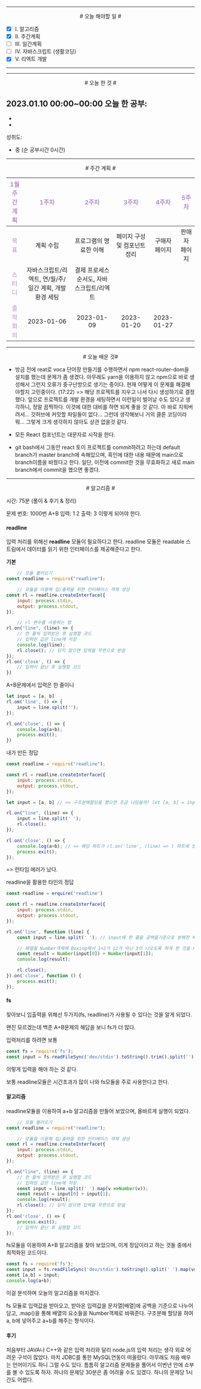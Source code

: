 

----

<div align='center'>
# 오늘 해야할 일 #
</div>

- [x]  Ⅰ. 알고리즘
- [x]  Ⅱ. 주간계획
- [ ]  Ⅲ. 일간계획
- [ ]  Ⅳ. 자바스크립트 (생활코딩)
- [x]  Ⅴ. 리엑트 개발

----

----

<div align="center"># 오늘 한 것 #</div>

2023.01.10 00:00~00:00 
오늘 한 공부: 
- 
- 
- 

성취도: 
- 중 (순 공부시간 0시간)

----

<div align="center"># 주간 계획 #</div>

|<span style="color:#b28ecc">1월 주간계획</span>|<span style="color:#b28ecc">1주차</span>|<span style="color:#b28ecc">2주차</span>|<span style="color:#b28ecc">3주차</span>|<span style="color:#b28ecc">4주차</span>|<span style="color:#b28ecc">5주차</span>|
|:------:|:---:|:---:|:---:|:---:|:---:|
|<span style="color:#b28ecc">목표</span>| 계획 수립 | 프로그램의 명료한 이해 | 페이지 구성 및 컴포넌트 정리 | 구매자 페이지 | 판매자 페이지 |
|<span style="color:#b28ecc">스터디</span>| 자바스크립트/리엑트, 연/월/주/일간 계획, 개발환경 세팅 | 결제 프로세스 순서도, 자바스크립트/리엑트 |  |  |  |
|<span style="color:#b28ecc">졸작회의</span>| 2023-01-06 | 2023-01-09 | 2023-01-20 | 2023-01-27 |


----

<div align="center"># 오늘 배운 것#</div>

- 방금 전에 reat로 voca 단어장 만들기를 수행하면서 npm react-router-dom을 설치를 했는데
  문제가 좀 생겼다.
  아무래도 yarn을 이용하지 않고 npm으로 바로 생성해서 그런지
  오류가 중구난방으로 생기는 중이다.
  현재 어떻게 이 문제를 해결해야할지 고민중이다. (17:22)
  => 해당 프로젝트를 지우고 나서 다시 생성하기로 결정했다.
  앞으로 프로젝트를 개발 환경을 세팅하면서 이런일이 벌어날 수도 있다고 생각하니, 정말 끔찍하다.
  이것에 대한 대비를 하면 되게 좋을 것 같다.
  아 바로 지워버려서... 깃허브에 커밋할 파일들이 없다... 그런데 생각해보니 거의 클론 코딩이라 뭐... 그렇게 크게 생각하지 않아도 상관 없을것 같다.
  
- 모든 React 컴포넌트는 대문자로 시작을 한다.

- git bash에서 그동안 react 토이 프로젝트를 commit하려고 하는데 
  default branch가 master branch에 속해있으며, 흑인에 대한 내용 때문에 main으로 branch이름을 바꿨다고 한다.
  일단, 이전에 commit한 것을 무효화하고 새로 main branch에서 commit을 했으면 좋겠다.

----

<div align="center"># 알고리즘 #</div>

시간: 75분 (풀이 & 후기 & 정리)

문제 번호: 1000번
A+B
입력: 1 2
출력: 3
이렇게 되어야 한다.

#### readline

입력 처리를 위해선 **readline** 모듈이 필요하다고 한다.
readline 모듈은 readable 스트림에서 데이터를 읽기 위한 인터페이스를 제공해준다고 한다.

**기본**
```js
	// 모듈 불러오기
const readline = require("readline");

	// 모듈을 이용해 입/출력을 위한 인터페이스 객체 생성
const rl = readline.createInterface({
	input: process.stdin,
	output: process.stdout,
});

	// rl 변수를 사용하는 법
rl.on("line", (line) => {
	// 한 줄씩 입력받은 후 실행할 코드
	// 입력된 값은 line에 저장
	console.log(line);
	rl.close(); // 닫지 않으면 입력을 무한으로 받음
});
rl.on('close', () => {
	// 입력이 끝난 후 실행할 코드
})

```

A+B문제에서 입력은 한 줄이니
```js
let input = [a, b]
rl.om('line', () => {
	input = line.split('');
});

rl.on('close', () => {
	console.log(a+b);
	process.exit();
})
```

내가 만든 정답
```js
const readline = require("readline");

const rl = readline.createInterface({
	input: process.stdin,
	output: process.stdout,
});

let input = [a, b] // <= 구조분해할당을 했으면 조금 나았을까? let [a, b] = input

rl.on("line", (line) => {
	input = line.split(' ');
	rl.close(); 
});

rl.on('close', () => {
    console.log(a+b); // <= 해당 파트가 rl.on('line', (line) => ) 파트에 있어야 한다.
    process.exit();
});
```
=> 런타임 에러가 났다.

readline을 활용한 타인의 정답
```js
const readline = erquire('readline')

const rl = readline.createInterface({
    input: process.stdin,
    output: process.stdout,
});

rl.on('line', function (line) {
    const input = line.split(' '); // input에 한 줄을 공백을기준으로 분해한 배열이다.

	// 배열을 Number객체에 Boxing해서 1+2가 12가 아닌 3이 나오도록 하게 한 것을 result변수에 저장
    const result = Number(input[0]) + Number(input[1]); 
    console.log(result);

    rl.close();
}).on('close', function () {
    process.exit();
});
```


#### fs

찾아보니
입출력을 위해선 두가지(fs, readline)가 사용될 수 있다는 것을 알게 되었다.

왠진 모르겠는데 백준 A+B문제의 해답을 보니 fs가 더 많다.

입력처리를 하려면 보통 
```js
const fs = require('fs');
const input = fs.readFileSync('dev/stdin').toString().trim().split('');
```
이렇게 입력을 해야 하는 것 같다.

보통 readline모듈은 시간초과가 많이 나와 fs모듈을 주로 사용한다고 한다.

#### 알고리즘

readline모듈을 이용하여 a+b 알고리즘을 만들어 보았으며,  올바르게 실행이 되었다.
```js
	// 모듈 불러오기
const readline = require("readline");

	// 모듈을 이용해 입/출력을 위한 인터페이스 객체 생성
const rl = readline.createInterface({
	input: process.stdin,
	output: process.stdout,
});

rl.on("line", (line) => {
	// 한 줄씩 입력받은 후 실행할 코드
	// 입력된 값은 line에 저장
	const input = line.split(' ').map(v =>Number(v));
    const result = input[0] + input[1];
    console.log(result);
	rl.close(); // 닫지 않으면 입력을 무한으로 받음
});
rl.on('close', () => {
    process.exit();
	// 입력이 끝난 후 실행할 코드
});
```

fs모듈을 이용하여 A+B 알고리즘을 찾아 보았으며, 이게 정답이라고 하는 것들 중에서 최적화된 코드이다.
```js
const fs = require('fs');
const input = fs.readFileSync('dev/stdin').toString().split(' ').map(v=>Number(v));
const [a,b] = input;
console.log(a+b);
```
이걸 분석하며 오늘의 알고리즘을 마치겠다.

fs 모듈로 입력값을 받아오고, 
받아온 입력값을 문자열[배열]에 공백을 기준으로 나누어 담고, 
.map()을 통해 배열의 요소들을 Number객체로 바꿔준다.
구조분해 할당을 하여 a, b에 넣어주고
a+b를 해주는 형식이다.
#### 후기
처음부터 JAVA나 C++와 같은 입력 처리와 달리 node.js의 입력 처리는 생각 외로 어려운 구석이 많았다.
마치 JDBC를 통한 MySQL연동이 떠올랐다.
아무래도 처음 배우는 언어이기도 하니 그럴 수도 있다.
틈틈히 알고리즘 문제들을 풀어서 이번년 안에 쇼부를 볼 수 있도록 하자.
하나의 문제당 30분은 좀 어려울 수도 있겠다.
하나의 문제당 1시간도 어렵다.

